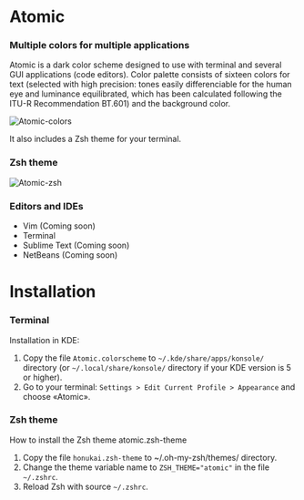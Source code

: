 # Atomic
### Multiple colors for multiple applications

Atomic is a dark color scheme designed to use with terminal and several GUI applications (code editors). Color palette consists of sixteen colors for text (selected with high precision: tones easily differenciable for the human eye and luminance equilibrated, which has been calculated following the ITU-R Recommendation BT.601) and the background color. 

![Atomic-colors](https://github.com/gerardbm/Atomic/blob/master/img/atomic-accents.png)

It also includes a Zsh theme for your terminal.

### Zsh theme

![Atomic-zsh](https://github.com/gerardbm/Atomic/blob/master/img/prompt-zsh.png)

### Editors and IDEs

- Vim (Coming soon)
- Terminal
- Sublime Text (Coming soon)
- NetBeans (Coming soon)

# Installation
### Terminal
Installation in KDE:

1. Copy the file `Atomic.colorscheme` to `~/.kde/share/apps/konsole/` directory (or `~/.local/share/konsole/` directory if your KDE version is 5 or higher).
2. Go to your terminal: `Settings > Edit Current Profile > Appearance` and choose «Atomic».

### Zsh theme
How to install the Zsh theme atomic.zsh-theme

1. Copy the file `honukai.zsh-theme` to ~/.oh-my-zsh/themes/ directory.
2. Change the theme variable name to `ZSH_THEME="atomic"` in the file `~/.zshrc`.
3. Reload Zsh with source `~/.zshrc`.
